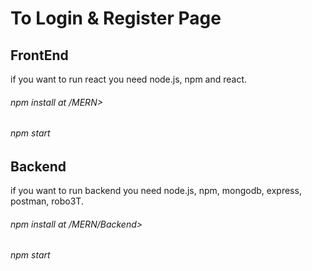 # To Login & Register Page

## FrontEnd
if you want to run react you need node.js, npm and react.
###### npm install at /MERN> 
###### npm start
## Backend
if you want to run backend you need node.js, npm, mongodb, express, postman, robo3T.
###### npm install at /MERN/Backend> 
###### npm start


